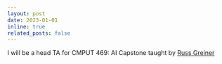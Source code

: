 ```yaml
---
layout: post
date: 2023-01-01
inline: true
related_posts: false
---
```


I will be a head TA for CMPUT 469: AI Capstone taught by [Russ Greiner](https://rgreiner6.wixsite.com/greiner)

